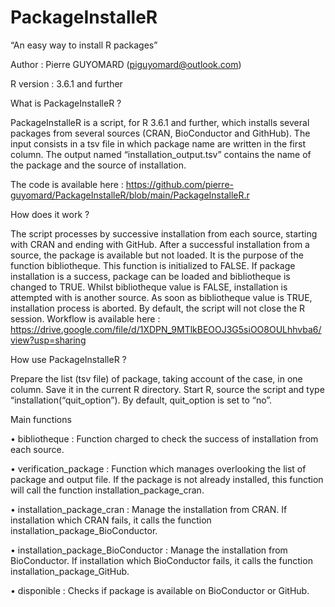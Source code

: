 # PackageInstalleR


“An easy way to install R packages”

Author : Pierre GUYOMARD (piguyomard@outlook.com)

R version : 3.6.1 and further



What is PackageInstalleR ?

PackageInstalleR is a script, for R 3.6.1 and further, which installs several packages from several sources (CRAN, BioConductor and GithHub). The input consists in a tsv file in which package name are written in the first column. The output named “installation_output.tsv” contains the name of the package and the source of installation.

The code is available here :  https://github.com/pierre-guyomard/PackageInstalleR/blob/main/PackageInstalleR.r



How does it work ?

The script processes by successive installation from each source, starting with CRAN and ending with GitHub. After a successful installation from a source, the package is available but not loaded. It is the purpose of the function bibliotheque. This function is initialized to FALSE. If package installation is a success, package can be loaded and bibliotheque is changed to TRUE. Whilst bibliotheque value is FALSE, installation is attempted with is another source. As soon as bibliotheque value is TRUE, installation process is aborted. By default, the script will not close the R session. Workflow is available here :
https://drive.google.com/file/d/1XDPN_9MTlkBEOOJ3G5siOO8OULhhvba6/view?usp=sharing



How use PackageInstalleR ?

Prepare the list (tsv file) of package, taking account of the case, in one column. Save it in the current R directory.
Start R, source the script and type “installation(“quit_option”). By default, quit_option is set to “no”.



Main functions

•	bibliotheque : 
Function charged to check the success of installation from each source.

•	verification_package : 
Function which manages overlooking the list of package and output file. If the package is not already installed, this function will call the function installation_package_cran.

•	installation_package_cran : 
Manage the installation from CRAN. If installation which CRAN fails, it calls the function installation_package_BioConductor.

•	installation_package_BioConductor : 
Manage the installation from BioConductor. If installation which BioConductor fails, it calls the function installation_package_GitHub.

•	disponible : 
Checks if package is available on BioConductor or GitHub.

